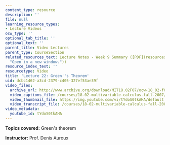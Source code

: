 ```yaml
---
content_type: resource
description: ''
file: null
learning_resource_types:
- Lecture Videos
ocw_type: ''
optional_tab_title: ''
optional_text: ''
parent_title: Video Lectures
parent_type: CourseSection
related_resources_text: Lecture Notes - Week 9 Summary ([PDF](resources/lec_week9
  "Open in a new window."))
resource_index_text: ''
resourcetype: Video
title: 'Lecture 22: Green''s Theorem'
uid: dcbc1462-a3cd-2379-c405-327ef53ae39f
video_files:
  archive_url: http://www.archive.org/download/MIT18.02F07/ocw-18_02-f07-lec22_300k.mp4
  video_captions_file: /courses/18-02-multivariable-calculus-fall-2007/044c46b318f15212804d467893380cad_tYdoS0tkAHA.vtt
  video_thumbnail_file: https://img.youtube.com/vi/tYdoS0tkAHA/default.jpg
  video_transcript_file: /courses/18-02-multivariable-calculus-fall-2007/146b24918d4297fb69788c32d9e991fd_tYdoS0tkAHA.pdf
video_metadata:
  youtube_id: tYdoS0tkAHA
---
```


**Topics covered:** Green's theorem

**Instructor:** Prof. Denis Auroux
